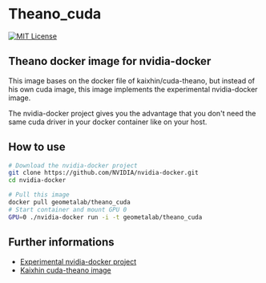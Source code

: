 # Theano_cuda

[![MIT License](https://img.shields.io/badge/license-MIT-blue.svg)](LICENSE.md)

## Theano docker image for nvidia-docker

This image bases on the docker file of kaixhin/cuda-theano, but instead of his own cuda image, this image implements the experimental nvidia-docker image.

The nvidia-docker project gives you the advantage that you don't need the same cuda driver in your docker container like on your host.

## How to use

```bash
# Download the nvidia-docker project
git clone https://github.com/NVIDIA/nvidia-docker.git
cd nvidia-docker

# Pull this image
docker pull geometalab/theano_cuda
# Start container and mount GPU 0
GPU=0 ./nvidia-docker run -i -t geometalab/theano_cuda
```

## Further informations
- [Experimental nvidia-docker project](https://github.com/NVIDIA/nvidia-docker "")
- [Kaixhin cuda-theano image](https://hub.docker.com/r/kaixhin/cuda-theano/ "")


